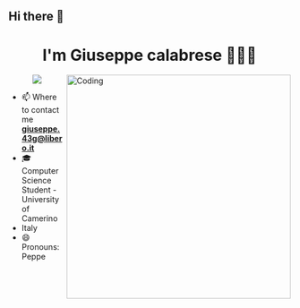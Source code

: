 ## Hi there 👋

<h1 align="center"> I'm Giuseppe calabrese 🧑🏻‍💻 </h1>

<img align="right" alt="Coding" width="400" src="https://c.tenor.com/nyIWjHeM-GAAAAAC/smadging-speech-bubble-speech-bubble.gif">

<p align="center">
  <a href="https://skillicons.dev">
    <img src="https://skillicons.dev/icons?i=cpp,html,css,java,js,mysql,php,r,haskell" />
  </a>
</p>

 - 📫 Where to contact me **giuseppe.43g@libero.it**
 - 🎓 Computer Science Student - University of Camerino 
 - Italy 
 - 😄 Pronouns: Peppe

   
